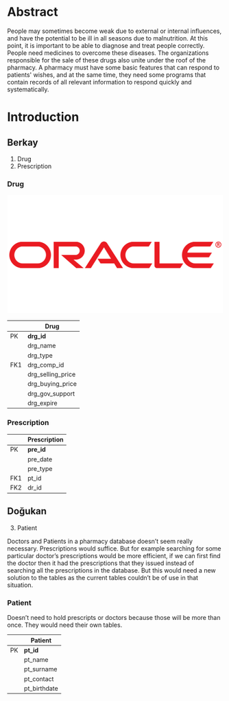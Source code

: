 
# Abstract

People may sometimes become weak due to external or internal influences, and have the potential to be ill in all seasons due to malnutrition. At this point, it is important to be able to diagnose and treat people correctly. People need medicines to overcome these diseases. The organizations responsible for the sale of these drugs also unite under the roof of the pharmacy. A pharmacy must have some basic features that can respond to patients' wishes, and at the same time, they need some programs that contain records of all relevant information to respond quickly and systematically.

# Introduction


## Berkay

1. Drug
2. Prescription

### Drug

![alt text](./images/oracle.png "Drug Schema")

|     | Drug              |
|-----|-------------------|
| PK  | __drg_id__        |
|     | drg_name          |
|     | drg_type          |
| FK1 | drg_comp_id       |
|     | drg_selling_price |
|     | drg_buying_price  |
|     | drg_gov_support   |
|     | drg_expire        |



### Prescription


|     | Prescription    |
|-----|-----------------|
| PK  | __pre_id__      |
|     | pre_date        |
|     | pre_type        |
| FK1 | pt_id           |
| FK2 | dr_id           |

## Doğukan

3. Patient

Doctors and Patients in a pharmacy database doesn’t seem really necessary. Prescriptions would suffice. But for example searching for some particular doctor’s prescriptions would be more efficient, if we can first find the doctor then it had the prescriptions that they issued instead of searching all the prescriptions in the database. But this would need a new solution to the tables as the current tables couldn’t be of use in that situation.




### Patient
Doesn’t need to hold prescripts or doctors because those will be more than once. They would need their own tables.

|    |    Patient  |
|----|-------------|
| PK | __pt_id__   |
|    | pt_name     |
|    | pt_surname  |
|    | pt_contact  |
|    | pt_birthdate|
